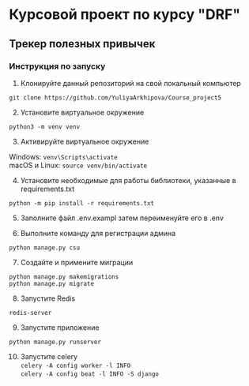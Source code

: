 # Курсовой проект по курсу "DRF"
## Трекер полезных привычек

### Инструкция по запуску

1. Клонируйте данный репозиторий на свой локальный компьютер

`git clone https://github.com/YuliyaArkhipova/Course_project5`  

2. Установите виртуальное окружение

`python3 -m venv venv`

3. Активируйте виртуальное окружение
   
Windows: `venv\Scripts\activate`  
macOS и Linux: `source venv/bin/activate` 

4. Установите необходимые для работы библиотеки, указанные в requirements.txt
   
`python -m pip install -r requirements.txt`  

5. Заполните файл .env.exampl затем переименуйте его в .env   
   
6. Выполните команду для регистрации админа   

`python manage.py csu`
   
7. Создайте и примените миграции   

`python manage.py makemigrations`   
`python manage.py migrate`
   
8. Запустите Redis   

`redis-server`

9. Запустите приложение 

`python manage.py runserver`

10. Запустите celery   
`celery -A config worker -l INFO`   
`celery -A config beat -l INFO -S django`
